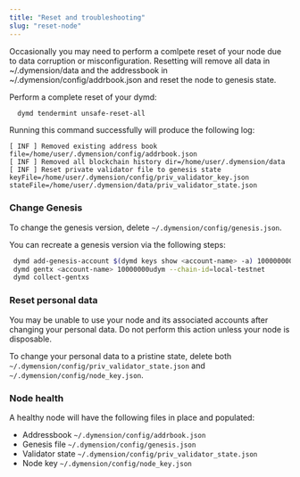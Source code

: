```yaml
---
title: "Reset and troubleshooting"
slug: "reset-node"
---
```


Occasionally you may need to perform a comlpete reset of your node due to data corruption or misconfiguration. Resetting will remove all data in ~/.dymension/data and the addressbook in ~/.dymension/config/addrbook.json and reset the node to genesis state.

Perform a complete reset of your dymd:

```sh
  dymd tendermint unsafe-reset-all
```

Running this command successfully will produce the following log:

```
[ INF ] Removed existing address book file=/home/user/.dymension/config/addrbook.json
[ INF ] Removed all blockchain history dir=/home/user/.dymension/data
[ INF ] Reset private validator file to genesis state keyFile=/home/user/.dymension/config/priv_validator_key.json stateFile=/home/user/.dymension/data/priv_validator_state.json
```

### Change Genesis

To change the genesis version, delete `~/.dymension/config/genesis.json`.

You can recreate a genesis version via the following steps:

```bash
 dymd add-genesis-account $(dymd keys show <account-name> -a) 100000000udym
 dymd gentx <account-name> 10000000udym --chain-id=local-testnet
 dymd collect-gentxs
```

### Reset personal data

You may be unable to use your node and its associated accounts after changing your personal data. Do not perform this action unless your node is disposable.

To change your personal data to a pristine state, delete both `~/.dymension/config/priv_validator_state.json` and `~/.dymension/config/node_key.json`.

### Node health

A healthy node will have the following files in place and populated:

-   Addressbook `~/.dymension/config/addrbook.json`
-   Genesis file `~/.dymension/config/genesis.json`
-   Validator state `~/.dymension/config/priv_validator_state.json`
-   Node key `~/.dymension/config/node_key.json`

